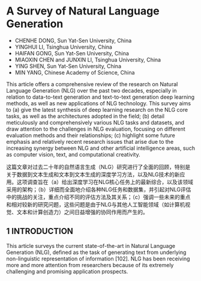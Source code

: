# A Survey of Natural Language Generation

- CHENHE DONG, Sun Yat-Sen University, China
- YINGHUI LI, Tsinghua University, China
- HAIFAN GONG, Sun Yat-Sen University, China
- MIAOXIN CHEN and JUNXIN LI, Tsinghua University, China
- YING SHEN, Sun Yat-Sen University, China
- MIN YANG, Chinese Academy of Science, China

This article offers a comprehensive review of the research on Natural Language Generation (NLG) over the past two decades, especially in relation to data-to-text generation and text-to-text generation deep learning methods, as well as new applications of NLG technology. This survey aims to (a) give the latest synthesis of deep learning research on the NLG core tasks, as well as the architectures adopted in the field; (b) detail meticulously and comprehensively various NLG tasks and datasets, and draw attention to the challenges in NLG evaluation, focusing on different evaluation methods and their relationships; (c) highlight some future emphasis and relatively recent research issues that arise due to the increasing synergy between NLG and other artificial intelligence areas, such as computer vision, text, and computational creativity.

这篇文章对过去二十年的自然语言生成（NLG）研究进行了全面的回顾，特别是关于数据到文本生成和文本到文本生成的深度学习方法，以及NLG技术的新应用。这项调查旨在（a）给出深度学习在NLG核心任务上的最新综合，以及该领域采用的架构；（b）详细而全面地介绍各种NLG任务和数据集，并引起对NLG评估中的挑战的关注，重点介绍不同的评估方法及其关系；（c）强调一些未来的重点和相对较新的研究问题，这些问题是由于NLG与其他人工智能领域（如计算机视觉、文本和计算创造力）之间日益增强的协同作用而产生的。

## 1 INTRODUCTION

This article surveys the current state-of-the-art in Natural Language Generation (NLG), defined as the task of generating text from underlying non-linguistic representation of information [102]. NLG has been receiving more and more attention from researchers because of its extremely challenging and promising application prospects.

